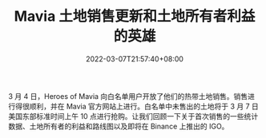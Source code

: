 ﻿---
title: "Mavia 土地销售更新和土地所有者利益的英雄"
date: 2022-03-07T21:57:40+08:00
lastmod: 2022-03-07T16:45:40+08:00
draft: false
authors: ["Regal"]
description: "3 月 4 日，Heroes of Mavia 向白名单用户开放了他们的热带土地销售。销售进行得很顺利，并在 Mavia 官方网站上进行。白名单中未售出的土地将于 3 月 7 日美国东部标准时间上午 10 点进行抢购。让我们回顾一下关于首次销售的一些统计数据、土地所有者的利益和路线图以及即将在 Binance 上推出的 IGO。"
featuredImage: "heroes-of-mavia-land-sale-update-and-land-owners-benefits.jpg"
tags: ["Virtual World","虚拟世界","Play to Earn"]
categories: ["news"]
news: ["虚拟世界"]
weight: 
lightgallery: true
pinned: false
recommend: false
recommend1: false
---

3 月 4 日，Heroes of Mavia 向白名单用户开放了他们的热带土地销售。销售进行得很顺利，并在 Mavia 官方网站上进行。白名单中未售出的土地将于 3 月 7 日美国东部标准时间上午 10 点进行抢购。让我们回顾一下关于首次销售的一些统计数据、土地所有者的利益和路线图以及即将在 Binance 上推出的 IGO。

<!--more-->

